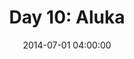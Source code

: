 ---
permalink: /jekyll/update/2014/07/01/day10
redirect_to: http://arounddh.elotroalex.com/jekyll/update/2014/07/01/day10
layout: post
title:  "Day 10: Aluka"
date:   2014-07-01 04:00:00
categories: jekyll update
---